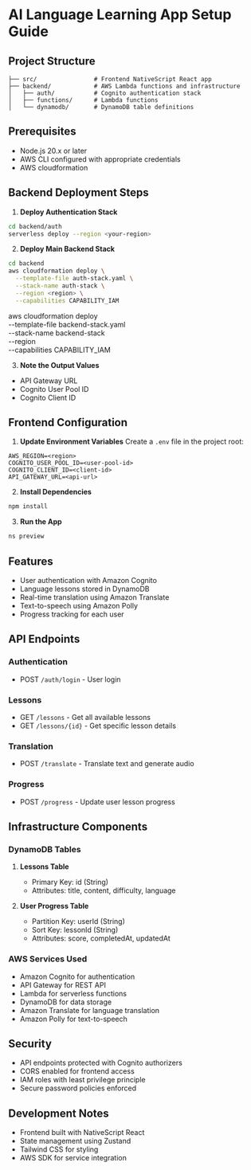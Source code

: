 # AI Language Learning App Setup Guide

## Project Structure
```
├── src/                # Frontend NativeScript React app
├── backend/            # AWS Lambda functions and infrastructure
│   ├── auth/           # Cognito authentication stack
│   ├── functions/      # Lambda functions
│   └── dynamodb/       # DynamoDB table definitions
```

## Prerequisites
- Node.js 20.x or later
- AWS CLI configured with appropriate credentials
- AWS cloudformation 

## Backend Deployment Steps

1. **Deploy Authentication Stack**
```bash
cd backend/auth
serverless deploy --region <your-region>
```

2. **Deploy Main Backend Stack**
```bash
cd backend
aws cloudformation deploy \
  --template-file auth-stack.yaml \
  --stack-name auth-stack \
  --region <region> \
  --capabilities CAPABILITY_IAM

```
aws cloudformation deploy \
  --template-file backend-stack.yaml \
  --stack-name backend-stack \
  --region <region> \
  --capabilities CAPABILITY_IAM


3. **Note the Output Values**
- API Gateway URL
- Cognito User Pool ID
- Cognito Client ID

## Frontend Configuration

1. **Update Environment Variables**
Create a `.env` file in the project root:
```
AWS_REGION=<region>
COGNITO_USER_POOL_ID=<user-pool-id>
COGNITO_CLIENT_ID=<client-id>
API_GATEWAY_URL=<api-url>
```

2. **Install Dependencies**
```bash
npm install
```

3. **Run the App**
```bash
ns preview
```

## Features
- User authentication with Amazon Cognito
- Language lessons stored in DynamoDB
- Real-time translation using Amazon Translate
- Text-to-speech using Amazon Polly
- Progress tracking for each user

## API Endpoints

### Authentication
- POST `/auth/login` - User login

### Lessons
- GET `/lessons` - Get all available lessons
- GET `/lessons/{id}` - Get specific lesson details

### Translation
- POST `/translate` - Translate text and generate audio

### Progress
- POST `/progress` - Update user lesson progress

## Infrastructure Components

### DynamoDB Tables
1. **Lessons Table**
   - Primary Key: id (String)
   - Attributes: title, content, difficulty, language

2. **User Progress Table**
   - Partition Key: userId (String)
   - Sort Key: lessonId (String)
   - Attributes: score, completedAt, updatedAt

### AWS Services Used
- Amazon Cognito for authentication
- API Gateway for REST API
- Lambda for serverless functions
- DynamoDB for data storage
- Amazon Translate for language translation
- Amazon Polly for text-to-speech

## Security
- API endpoints protected with Cognito authorizers
- CORS enabled for frontend access
- IAM roles with least privilege principle
- Secure password policies enforced

## Development Notes
- Frontend built with NativeScript React
- State management using Zustand
- Tailwind CSS for styling
- AWS SDK for service integration
